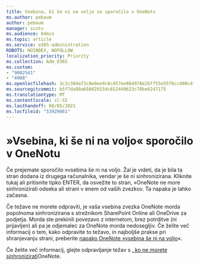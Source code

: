 ```yaml
---
title: Vsebina, ki še ni na voljo za sporočilo v OneNotu
ms.author: pebaum
author: pebaum
manager: scotv
ms.audience: Admin
ms.topic: article
ms.service: o365-administration
ROBOTS: NOINDEX, NOFOLLOW
localization_priority: Priority
ms.collection: Adm_O365
ms.custom:
- "9002541"
- "4908"
ms.openlocfilehash: 3c2c304af3c8e0ee9c8cd57ee884978e26ff55e55f8ccd00c4f72966186fcd3b
ms.sourcegitcommit: b5f7da89a650d2915dc652449623c78be6247175
ms.translationtype: MT
ms.contentlocale: sl-SI
ms.lasthandoff: 08/05/2021
ms.locfileid: "53929861"
---
```

# <a name="content-not-yet-available-message-in-onenote"></a>»Vsebina, ki še ni na voljo« sporočilo v OneNotu

Če prejemate sporočilo »vsebina še ni na voljo. Žal je videti, da je bila ta stran dodana iz drugega računalnika, vendar je še ni sinhronizirana. Kliknite tukaj ali pritisnite tipko ENTER, da osvežite to stran, »OneNote ne more sinhronizirati odseka ali strani v enem od vaših zvezkov. Ta napaka je lahko začasna.

Če težave ne morete odpraviti, je vaša vsebina zvezka OneNote morda popolnoma sinhronizirana s strežnikom SharePoint Online ali OneDrive za podjetja. Morda ste prekinili povezavo z internetom, brez potrditve (ni prijavljen) ali pa je odjemalec za OneNote morda nedosegljiv. Če želite več informacij o tem, kako odpravite to težavo, in najboljše prakse pri shranjevanju strani, preberite [napako OneNote »vsebina še ni na voljo](https://docs.microsoft.com/office/troubleshoot/onenote/onenote-error-content-not-yet-available)«.

Če želite več informacij, glejte odpravljanje težav s [, ko ne morete sinhronizirati](https://support.office.com/article/Fix-issues-when-you-can-t-sync-OneNote-299495ef-66d1-448f-90c1-b785a6968d45)OneNote.
